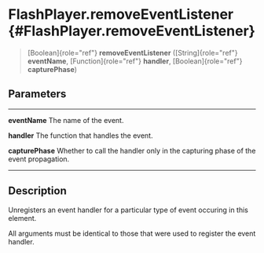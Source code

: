 FlashPlayer.removeEventListener {#FlashPlayer.removeEventListener}
===============================

> [Boolean]{role="ref"} **removeEventListener** ([String]{role="ref"}
> **eventName**, [Function]{role="ref"} **handler**,
> [Boolean]{role="ref"} **capturePhase**)

Parameters
----------

  ------------------ ---------------------------------------------------------
  **eventName**      The name of the event.

  **handler**        The function that handles the event.

  **capturePhase**   Whether to call the handler only in the capturing phase
                     of the event propagation.
  ------------------ ---------------------------------------------------------

Description
-----------

Unregisters an event handler for a particular type of event occuring in
this element.

All arguments must be identical to those that were used to register the
event handler.
